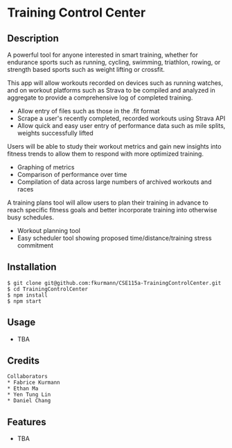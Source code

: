 # Training Control Center

## Description
A powerful tool for anyone interested in smart training, whether for endurance sports such as running, cycling, swimming, triathlon, rowing, or strength based sports such as weight lifting or crossfit.

This app will allow workouts recorded on devices such as running watches, and on workout platforms such as Strava to be compiled and analyzed in aggregate to provide a comprehensive log of completed training.
- Allow entry of files such as those in the .fit format
- Scrape a user's recently completed, recorded workouts using Strava API
- Allow quick and easy user entry of performance data such as mile splits, weights successfully lifted

Users will be able to study their workout metrics and gain new insights into fitness trends to allow them to respond with more optimized training.
- Graphing of metrics
- Comparison of performance over time
- Compilation of data across large numbers of archived workouts and races

A training plans tool will allow users to plan their training in advance to reach specific fitness goals and better incorporate training into otherwise busy schedules.
- Workout planning tool
- Easy scheduler tool showing proposed time/distance/training stress commitment

## Installation
```
$ git clone git@github.com:fkurmann/CSE115a-TrainingControlCenter.git
$ cd TrainingControlCenter
$ npm install
$ npm start
```

## Usage
- TBA

## Credits
```
Collaborators
* Fabrice Kurmann
* Ethan Ma
* Yen Tung Lin
* Daniel Chang
```

## Features
- TBA
